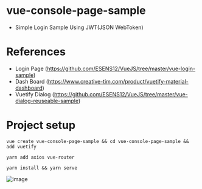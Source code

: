 # vue-console-page-sample
 - Simple Login Sample Using JWT(JSON WebToken)

# References
 - Login Page (https://github.com/ESENS12/VueJS/tree/master/vue-login-sample)
 - Dash Board (https://www.creative-tim.com/product/vuetify-material-dashboard)
 - Vuetify Dialog (https://github.com/ESENS12/VueJS/tree/master/vue-dialog-reuseable-sample)

# Project setup
```
vue create vue-console-page-sample && cd vue-console-page-sample && add vuetify
```

```
yarn add axios vue-router
```

```
yarn install && yarn serve
```


![image](https://user-images.githubusercontent.com/20294219/74017052-da266600-49d6-11ea-95b6-dd743ce3ae78.png)
